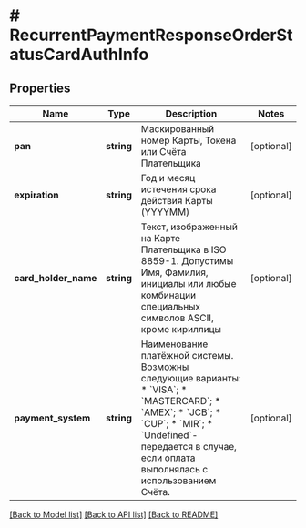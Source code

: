 # # RecurrentPaymentResponseOrderStatusCardAuthInfo

## Properties

Name | Type | Description | Notes
------------ | ------------- | ------------- | -------------
**pan** | **string** | Маскированный номер Карты, Токена или Счёта Плательщика | [optional]
**expiration** | **string** | Год и месяц истечения срока действия Карты (YYYYMM) | [optional]
**card_holder_name** | **string** | Текст, изображенный на Карте Плательщика в ISO 8859-1. Допустимы Имя, Фамилия, инициалы или любые комбинации специальных символов ASCII, кроме кириллицы | [optional]
**payment_system** | **string** | Наименование платёжной системы. Возможны следующие варианты:   * &#x60;VISA&#x60;;   * &#x60;MASTERCARD&#x60;;   * &#x60;AMEX&#x60;;   * &#x60;JCB&#x60;;   * &#x60;CUP&#x60;;   * &#x60;MIR&#x60;;   * &#x60;Undefined&#x60;- передается в случае, если оплата выполнялась с использованием Счёта. | [optional]

[[Back to Model list]](../../README.md#models) [[Back to API list]](../../README.md#endpoints) [[Back to README]](../../README.md)
